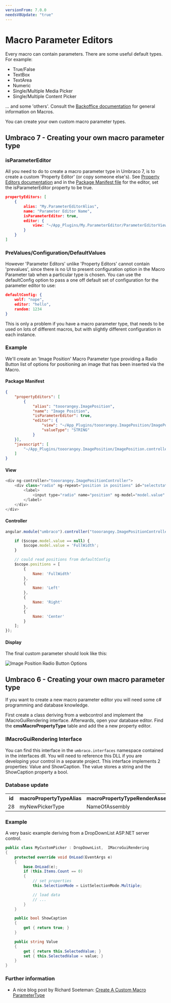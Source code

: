 ```yaml
---
versionFrom: 7.0.0
needsV8Update: "true"
---
```


# Macro Parameter Editors

Every macro can contain parameters. There are some useful default types.  For example:

* True/False
* TextBox
* TextArea
* Numeric
* Single/Multiple Media Picker
* Single/Multiple Content Picker

... and some 'others'.  Consult the [Backoffice documentation](../../Getting-Started/Backoffice/index.md) for general information on Macros.

You can create your own custom macro parameter types.

## Umbraco 7 - Creating your own macro parameter type ##

### isParameterEditor
All you need to do to create a macro parameter type in Umbraco 7, is to create a custom 'Property Editor' (or copy someone else's). See [Property Editors documentation](../../Extending/Property-Editors/index.md) and in the [Package Manifest file](../../Extending/Property-Editors/package-manifest.md) for the editor, set the isParameterEditor property to be true.

```json
propertyEditors: [
    {
        alias: "My.ParameterEditorAlias",
        name: "Parameter Editor Name",
        isParameterEditor: true,
        editor: {
            view: "~/App_Plugins/My.ParameterEditor/ParameterEditorView.html"
        }
    }
]
```

### PreValues/Configuration/DefaultValues
However 'Parameter Editors' unlike 'Property Editors' cannot contain 'prevalues', since there is no UI to present configuration option in the Macro Parameter tab when a particular type is chosen. You can use the defaultConfig option to pass a one off default set of configuration for the parameter editor to use:

```json
defaultConfig: {
    wolf: "nope",
    editor: "hello",
    random: 1234
}
```

This is only a problem if you have a macro parameter type, that needs to be used on lots of different macros, but with slightly different configuration in each instance.

### Example

We'll create an 'Image Position' Macro Parameter type providing a Radio Button list of options for positioning an image that has been inserted via the Macro.

#### Package Manifest ####

```json
{
    "propertyEditors": [
        {
            "alias": "tooorangey.ImagePosition",
            "name": "Image Position",
            "isParameterEditor": true,
            "editor": {
                "view": "~/App_Plugins/tooorangey.ImagePosition/ImagePosition.html",
                "valueType": "STRING"
            }
    }],
    "javascript": [
        "~/App_Plugins/tooorangey.ImagePosition/ImagePosition.controller.js"
    ]
}
```

#### View

```csharp
<div ng-controller="tooorangey.ImagePositionController">
    <div class="radio" ng-repeat="position in positions" id="selectstatus-{{position.Name}}">
        <label>
            <input type="radio" name="position" ng-model="model.value" value="{{position.Name}}">{{position.Name}}
        </label>
    </div>
</div>
```

#### Controller

```javascript
angular.module("umbraco").controller("tooorangey.ImagePositionController", function ($scope) {

    if ($scope.model.value == null) {
        $scope.model.value = 'FullWidth';
    }

    // could read positions from defaultConfig
    $scope.positions = [
        {
            Name: 'FullWidth'
        },
        {
            Name: 'Left'
        },
        {
            Name: 'Right'
        },
        {
            Name: 'Center'
        }
    ];
});
```

#### Display

The final custom parameter should look like this:

![Image Position Radio Button Options](images/image-position.png)

## Umbraco 6 - Creating your own macro parameter type ##

If you want to create a new macro parameter editor you will need some c# programming and database knowledge.

First create a class deriving from a webcontrol and implement the IMacroGuiRendering interface. Afterwards, open your database editor.  Find the **cmsMacroPropertyType** table and add the a new property editor.

### IMacroGuiRendering Interface
You can find this interface in the `umbraco.interfaces` namespace contained in the interfaces dll.  You will need to reference this DLL if you are developing your control in a separate project.
This interface implements 2 properties:  Value and ShowCaption.
The value stores a string  and the ShowCaption property a bool.

### Database update
<table>
<tr><th>
id</th><th>macroPropertyTypeAlias</th><th>macroPropertyTypeRenderAssembly</th><th>macroPropertyTypeRenderType</th><th>macroPropertyTypeBaseType</th></tr>
<tr><td>
28</td><td>myNewPickerType</td><td>NameOfAssembly</td><td>FullName.OfType.IncludingNamespace</td><td>String</td></tr></table>

### Example
A very basic example deriving from a DropDownList ASP.NET server control.

```csharp
public class MyCustomPicker : DropDownList,  IMacroGuiRendering
{
    protected override void OnLoad(EventArgs e)
    {
        base.OnLoad(e);
        if (this.Items.Count == 0)
        {
            // set properties
            this.SelectionMode = ListSelectionMode.Multiple;

            // load data
            // ...
        }
    }

    public bool ShowCaption
    {
        get { return true; }
    }

    public string Value
    {
        get { return this.SelectedValue; }
        set { this.SelectedValue = value; }
    }
}
```

### Further information
* A nice blog post by Richard Soeteman: [Create A Custom Macro ParameterType](http://www.richardsoeteman.net/2010/01/04/CreateACustomMacroParameterType.aspx)
